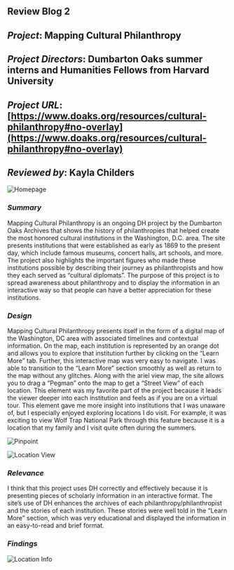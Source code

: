 ## Review Blog 2

## *Project*: Mapping Cultural Philanthropy

## *Project Directors*: Dumbarton Oaks summer interns and Humanities Fellows from Harvard University

## *Project URL*: [https://www.doaks.org/resources/cultural-philanthropy#no-overlay](https://www.doaks.org/resources/cultural-philanthropy#no-overlay) 

## *Reviewed by*: Kayla Childers

![Homepage](https://kaylachilders.github.io/KaylaChilBlogs/images/Picture1.jpg)

### *Summary*
Mapping Cultural Philanthropy is an ongoing DH project by the Dumbarton Oaks Archives that shows the history of philanthropies that helped create the most honored cultural institutions in the Washington, D.C. area. The site presents institutions that were established as early as 1869 to the present day, which include famous museums, concert halls, art schools, and more. The project also highlights the important figures who made these institutions possible by describing their journey as philanthropists and how they each served as “cultural diplomats”. The purpose of this project is to spread awareness about philanthropy and to display the information in an interactive way so that people can have a better appreciation for these institutions.

### *Design*
Mapping Cultural Philanthropy presents itself in the form of a digital map of the Washington, DC area with associated timelines and contextual information. On the map, each institution is represented by an orange dot and allows you to explore that institution further by clicking on the “Learn More” tab. Further, this interactive map was very easy to navigate. I was able to transition to the “Learn More” section smoothly as well as return to the map without any glitches. Along with the ariel view map, the site allows you to drag a “Pegman” onto the map to get a “Street View” of each location. This element was my favorite part of the project because it leads the viewer deeper into each institution and feels as if you are on a virtual tour. This element gave me more insight into institutions that I was unaware of, but I especially enjoyed exploring locations I do visit. For example, it was exciting to view Wolf Trap National Park through this feature because it is a location that my family and I visit quite often during the summers.

![Pinpoint](https://kaylachilders.github.io/KaylaChilBlogs/images/pinpoint.png)

![Location View](https://kaylachilders.github.io/KaylaChilBlogs/images/locationview.png)

### *Relevance*
I think that this project uses DH correctly and effectively because it is presenting pieces of scholarly information in an interactive format. The site’s use of DH enhances the archives of each philanthropy/philanthropist and the stories of each institution. These stories were well told in the “Learn More” section, which was very educational and displayed the information in an easy-to-read and brief format.


### *Findings*



![Location Info](https://kaylachilders.github.io/KaylaChilBlogs/images/locationinfo.png)


